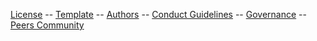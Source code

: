 
[License](/docs/fdl-1.3.md)                 --
[Template](/license.md)                     --
[Authors](/contrib.md)                      --
[Conduct Guidelines](/conduct.md)           --
[Governance](/management.md)                --
[Peers Community](https://peers.community/)
